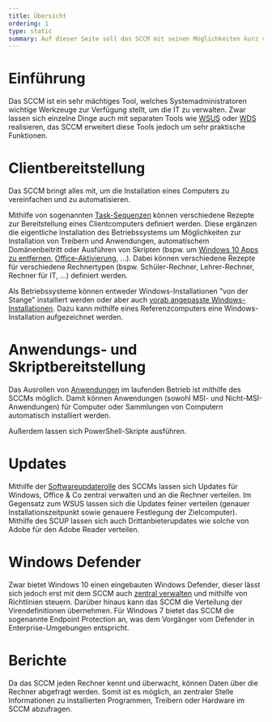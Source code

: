 ```yaml
---
title: Übersicht
ordering: 1
type: static
summary: Auf dieser Seite soll das SCCM mit seinen Möglichkeiten kurz vorgestellt werden.
---
```


# Einführung

Das SCCM ist ein sehr mächtiges Tool, welches Systemadministratoren wichtige Werkzeuge zur Verfügung stellt, um die IT zu verwalten. Zwar lassen sich einzelne Dinge auch mit separaten Tools wie [WSUS](https://de.wikipedia.org/wiki/Windows_Server_Update_Services) oder [WDS](https://de.wikipedia.org/wiki/Windows_Deployment_Services) realisieren, das SCCM erweitert diese Tools jedoch um sehr praktische Funktionen.

# Clientbereitstellung

Das SCCM bringt alles mit, um die Installation eines Computers zu vereinfachen und zu automatisieren.

Mithilfe von sogenannten [Task-Sequenzen](/tutorials/sccm/osd/basic-task-sequence/) können verschiedene Rezepte zur Bereitstellung eines Clientcomputers definiert werden. Diese ergänzen die eigentliche Installation des Betriebssystems um Möglichkeiten zur Installation von Treibern und Anwendungen, automatischem Domänenbeitritt oder Ausführen von Skripten (bspw. um [Windows 10 Apps zu entfernen](/tutorials/sccm/osd/task-sequence/remove-win10-apps/), [Office-Aktivierung](/tutorials/sccm/osd/task-sequence/activate-office/), ...). Dabei können verschiedene Rezepte für verschiedene Rechnertypen (bspw. Schüler-Rechner, Lehrer-Rechner, Rechner für IT, ...) definiert werden.

Als Betriebssysteme können entweder Windows-Installationen "von der Stange" installiert werden oder aber auch [vorab angepasste Windows-Installationen](/tutorials/sccm/osd/manual-capture/). Dazu kann mithilfe eines Referenzcomputers eine Windows-Installation aufgezeichnet werden.

# Anwendungs- und Skriptbereitstellung

Das Ausrollen von [Anwendungen](/tutorials/sccm/applications/) im laufenden Betrieb ist mithilfe des SCCMs möglich. Damit können Anwendungen (sowohl MSI- und Nicht-MSI-Anwendungen) für Computer oder Sammlungen von Computern automatisch installiert werden. 

Außerdem lassen sich PowerShell-Skripte ausführen.

# Updates

Mithilfe der [Softwareupdaterolle](/tutorials/sccm/windows-updates/) des SCCMs lassen sich Updates für Windows, Office & Co zentral verwalten und an die Rechner verteilen. Im Gegensatz zum WSUS lassen sich die Updates feiner verteilen (genauer Installationszeitpunkt sowie genauere Festlegung der Zielcomputer). Mithilfe des SCUP lassen sich auch Drittanbieterupdates wie solche von Adobe für den Adobe Reader verteilen.

# Windows Defender

Zwar bietet Windows 10 einen eingebauten Windows Defender, dieser lässt sich jedoch erst mit dem SCCM auch [zentral verwalten](/tutorials/sccm/endpoint-protection/) und mithilfe von Richtlinien steuern. Darüber hinaus kann das SCCM die Verteilung der Virendefinitionen übernehmen. Für Windows 7 bietet das SCCM die sogenannte Endpoint Protection an, was dem Vorgänger vom Defender in Enterprise-Umgebungen entspricht.

# Berichte

Da das SCCM jeden Rechner kennt und überwacht, können Daten über die Rechner abgefragt werden. Somit ist es möglich, an zentraler Stelle Informationen zu installierten Programmen, Treibern oder Hardware im SCCM abzufragen.